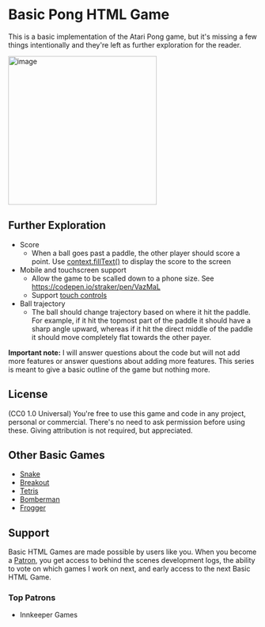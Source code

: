# Basic Pong HTML Game

This is a basic implementation of the Atari Pong game, but it's missing a few things intentionally and they're left as further exploration for the reader.

<img width="300" alt="image" src="https://user-images.githubusercontent.com/2433219/94984423-03b57400-0509-11eb-91b0-974280cec0a2.png">

## Further Exploration

- Score
  - When a ball goes past a paddle, the other player should score a point. Use [context.fillText()](https://developer.mozilla.org/en-US/docs/Web/API/CanvasRenderingContext2D/fillText) to display the score to the screen
- Mobile and touchscreen support
  - Allow the game to be scalled down to a phone size. See https://codepen.io/straker/pen/VazMaL
  - Support [touch controls](https://developer.mozilla.org/en-US/docs/Web/API/Touch_events)
- Ball trajectory
  - The ball should change trajectory based on where it hit the paddle. For example, if it hit the topmost part of the paddle it should have a sharp angle upward, whereas if it hit the direct middle of the paddle it should move completely flat towards the other payer.
  
**Important note:** I will answer questions about the code but will not add more features or answer questions about adding more features. This series is meant to give a basic outline of the game but nothing more.
  
## License

(CC0 1.0 Universal) You're free to use this game and code in any project, personal or commercial. There's no need to ask permission before using these. Giving attribution is not required, but appreciated.

## Other Basic Games

- [Snake](https://gist.github.com/straker/ff00b4b49669ad3dec890306d348adc4)
- [Breakout](https://gist.github.com/straker/98a2aed6a7686d26c04810f08bfaf66b)
- [Tetris](https://gist.github.com/straker/3c98304f8a6a9174efd8292800891ea1)
- [Bomberman](https://gist.github.com/straker/769fb461e066147ea16ac2cb9463beae)
- [Frogger](https://gist.github.com/straker/82a4368849cbd441b05bd6a044f2b2d3)

## Support

Basic HTML Games are made possible by users like you. When you become a [Patron](https://www.patreon.com/straker), you get access to behind the scenes development logs, the ability to vote on which games I work on next, and early access to the next Basic HTML Game.

### Top Patrons

- Innkeeper Games
